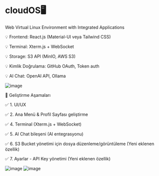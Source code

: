 # cloudOS🖥️
Web Virtual Linux Environment with Integrated Applications

💡 Frontend: React.js (Material-UI veya Tailwind CSS)

💡 Terminal: Xterm.js + WebSocket

💡 Storage: S3 API (MinIO, AWS S3)

💡 Kimlik Doğrulama: GitHub OAuth, Token auth

💡 AI Chat: OpenAI API, Ollama

![image](https://github.com/user-attachments/assets/85f67b19-1f8d-4ad8-bfc9-265276551f33)

📌 Geliştirme Aşamaları

✅ 1. UI/UX 

✅ 2. Ana Menü & Profil Sayfası geliştirme

✅ 4. Terminal (Xterm.js + WebSocket)

✅ 5. AI Chat bileşeni (AI entegrasyonu)

✅ 6. S3 Bucket yönetimi için dosya düzenleme/görüntüleme (Yeni eklenen özellik)

✅ 7. Ayarlar - API Key yönetimi (Yeni eklenen özellik)

![image](https://github.com/user-attachments/assets/47b67ecb-dc1c-4129-86a1-676ee02830b7) ![image](https://github.com/user-attachments/assets/f837d1df-ce5b-4f2c-b6bc-1948b0ede9b0)



